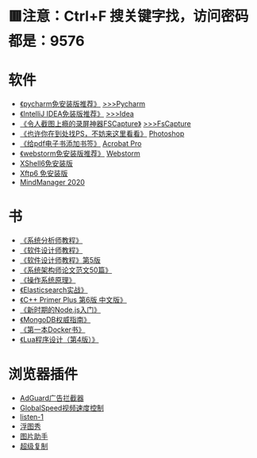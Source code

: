 # 🟥注意：Ctrl+F 搜关键字找，访问密码都是：9576

# 软件

- [《pycharm免安装版推荐》](https://blog.csdn.net/weixin_43616178/article/details/108795882?spm=1001.2014.3001.5501)    [>>>Pycharm](https://url40.ctfile.com/f/8240040-1058414908-1ef9ac?p=9576)
- [《IntelliJ IDEA免装版推荐》](https://blog.csdn.net/weixin_43616178/article/details/105060694?spm=1001.2014.3001.5501)   [>>>Idea](https://url40.ctfile.com/f/8240040-1058414467-6260a8?p=9576) 
- [《令人截图上瘾的录屏神器FSCapture》](https://blog.csdn.net/weixin_43616178/article/details/123504991?spm=1001.2014.3001.5501)    [>>>FsCapture](https://url40.ctfile.com/f/8240040-1058416144-59bf02?p=9576) 
- [《也许你在到处找PS，不妨来这里看看》](https://blog.csdn.net/weixin_43616178/article/details/123549443)    [Photoshop](https://url40.ctfile.com/f/8240040-556190421-e70770)
- [《给pdf电子书添加书签》](https://blog.csdn.net/weixin_43616178/article/details/109264427?spm=1001.2014.3001.5501) [Acrobat Pro](https://url40.ctfile.com/f/8240040-556354901-9c0e69) 
- [《webstorm免安装版推荐》](https://blog.csdn.net/weixin_43616178/article/details/105906672?spm=1001.2014.3001.5501) [Webstorm ](https://url40.ctfile.com/f/8240040-556356234-cfa1b8) 
- [XShell6免安装版](https://url40.ctfile.com/f/8240040-563566842-f3555a)
- [Xftp6 免安装版](https://url40.ctfile.com/f/8240040-564916167-1e1641) 
- [MindManager 2020](https://url40.ctfile.com/f/8240040-577260484-0fa894?p=9576) 

# 书

- [《系统分析师教程》](https://url40.ctfile.com/f/8240040-556391737-b23fe0) 
- [《软件设计师教程》](https://url40.ctfile.com/f/8240040-556473846-d9b5c9)
- [《软件设计师教程》第5版](https://url40.ctfile.com/f/8240040-557671980-f4e652)
- [《系统架构师论文范文50篇》](https://url40.ctfile.com/f/8240040-557202825-435f7b)
- [《操作系统原理》](https://url40.ctfile.com/f/8240040-557276104-b38054
  )
- [《Elasticsearch实战》](https://url40.ctfile.com/f/8240040-558203311-aa7248) 
- [《C++ Primer Plus  第6版  中文版》](https://url40.ctfile.com/f/8240040-560427571-57bdb5) 
- [《新时期的Node.js入门》](https://url40.ctfile.com/f/8240040-560428020-8974af) 
- [《MongoDB权威指南》](https://url40.ctfile.com/f/8240040-561495879-b987ad) 
- [《第一本Docker书》](https://url40.ctfile.com/f/8240040-570097989-932fc9)
- [《Lua程序设计（第4版）》](https://url40.ctfile.com/f/8240040-577653333-4c2fbd?p=9576)

# 浏览器插件

- [AdGuard广告拦截器](https://url40.ctfile.com/f/8240040-560294445-ba2052
  ) 
- [GlobalSpeed视频速度控制](https://url40.ctfile.com/f/8240040-560294496-debbc2
  ) 
- [listen-1](https://url40.ctfile.com/f/8240040-560294552-d585a2
  ) 
- [浮图秀](https://url40.ctfile.com/f/8240040-560294617-121213
  ) 
- [图片助手](https://url40.ctfile.com/f/8240040-560294633-f32916
  ) 
- [超级复制](https://url40.ctfile.com/f/8240040-560294366-33090b
  )